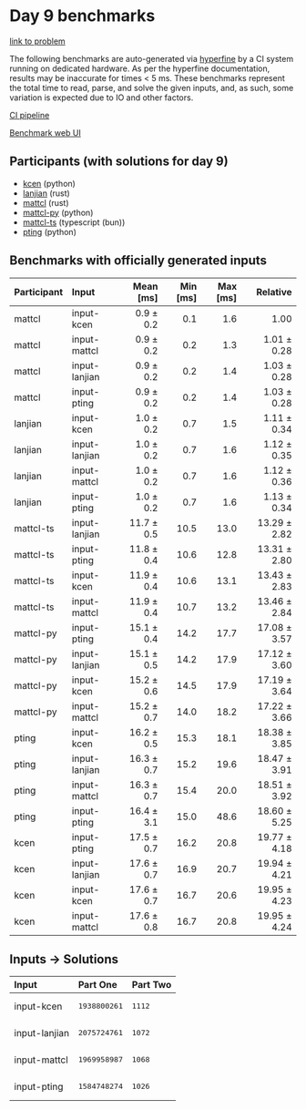 # Day 9 benchmarks

[link to problem](https://adventofcode.com/2023/day/9)

The following benchmarks are auto-generated via
[hyperfine](https://github.com/sharkdp/hyperfine) by a CI system running on
dedicated hardware. As per the hyperfine documentation, results may be
inaccurate for times < 5 ms. These benchmarks represent the total time to read,
parse, and solve the given inputs, and, as such, some variation is expected due
to IO and other factors.

[CI pipeline](http://ci.papercode.net:8080/teams/main/pipelines/aoc2023)

[Benchmark web UI](https://aoc.ancalagon.black)


## Participants (with solutions for day 9)

- [kcen](https://github.com/kcen/aoc2023) (python)
- [lanjian](https://github.com/lanjian/aoc-2023) (rust)
- [mattcl](https://github.com/mattcl/aoc2023) (rust)
- [mattcl-py](https://github.com/mattcl/aoc2023-py) (python)
- [mattcl-ts](https://github.com/mattcl/aoc2023-js) (typescript (bun))
- [pting](https://github.com/pting/aoc2023) (python)


## Benchmarks with officially generated inputs

| Participant | Input | Mean [ms] | Min [ms] | Max [ms] | Relative |
|:---|:---|---:|---:|---:|---:|
| mattcl | input-kcen | 0.9 ± 0.2 | 0.1 | 1.6 | 1.00 |
| mattcl | input-mattcl | 0.9 ± 0.2 | 0.2 | 1.3 | 1.01 ± 0.28 |
| mattcl | input-lanjian | 0.9 ± 0.2 | 0.2 | 1.4 | 1.03 ± 0.28 |
| mattcl | input-pting | 0.9 ± 0.2 | 0.2 | 1.4 | 1.03 ± 0.28 |
| lanjian | input-kcen | 1.0 ± 0.2 | 0.7 | 1.5 | 1.11 ± 0.34 |
| lanjian | input-lanjian | 1.0 ± 0.2 | 0.7 | 1.6 | 1.12 ± 0.35 |
| lanjian | input-mattcl | 1.0 ± 0.2 | 0.7 | 1.6 | 1.12 ± 0.36 |
| lanjian | input-pting | 1.0 ± 0.2 | 0.7 | 1.6 | 1.13 ± 0.34 |
| mattcl-ts | input-lanjian | 11.7 ± 0.5 | 10.5 | 13.0 | 13.29 ± 2.82 |
| mattcl-ts | input-pting | 11.8 ± 0.4 | 10.6 | 12.8 | 13.31 ± 2.80 |
| mattcl-ts | input-kcen | 11.9 ± 0.4 | 10.6 | 13.1 | 13.43 ± 2.83 |
| mattcl-ts | input-mattcl | 11.9 ± 0.4 | 10.7 | 13.2 | 13.46 ± 2.84 |
| mattcl-py | input-pting | 15.1 ± 0.4 | 14.2 | 17.7 | 17.08 ± 3.57 |
| mattcl-py | input-lanjian | 15.1 ± 0.5 | 14.2 | 17.9 | 17.12 ± 3.60 |
| mattcl-py | input-kcen | 15.2 ± 0.6 | 14.5 | 17.9 | 17.19 ± 3.64 |
| mattcl-py | input-mattcl | 15.2 ± 0.7 | 14.0 | 18.2 | 17.22 ± 3.66 |
| pting | input-kcen | 16.2 ± 0.5 | 15.3 | 18.1 | 18.38 ± 3.85 |
| pting | input-lanjian | 16.3 ± 0.7 | 15.2 | 19.6 | 18.47 ± 3.91 |
| pting | input-mattcl | 16.3 ± 0.7 | 15.4 | 20.0 | 18.51 ± 3.92 |
| pting | input-pting | 16.4 ± 3.1 | 15.0 | 48.6 | 18.60 ± 5.25 |
| kcen | input-pting | 17.5 ± 0.7 | 16.2 | 20.8 | 19.77 ± 4.18 |
| kcen | input-lanjian | 17.6 ± 0.7 | 16.9 | 20.7 | 19.94 ± 4.21 |
| kcen | input-kcen | 17.6 ± 0.7 | 16.7 | 20.6 | 19.95 ± 4.23 |
| kcen | input-mattcl | 17.6 ± 0.8 | 16.7 | 20.8 | 19.95 ± 4.24 |


## Inputs -> Solutions

| Input | Part One | Part Two |
|:---|:---|:---|
|input-kcen|<pre>1938800261</pre>|<pre>1112</pre>|
|input-lanjian|<pre>2075724761</pre>|<pre>1072</pre>|
|input-mattcl|<pre>1969958987</pre>|<pre>1068</pre>|
|input-pting|<pre>1584748274</pre>|<pre>1026</pre>|